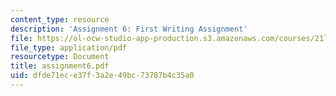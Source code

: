 ```yaml
---
content_type: resource
description: 'Assignment 6: First Writing Assignment'
file: https://ol-ocw-studio-app-production.s3.amazonaws.com/courses/21l-708-technologies-of-humanism-spring-2003/dfde71ece37f3a2e49bc73787b4c35a0_assignment6.pdf
file_type: application/pdf
resourcetype: Document
title: assignment6.pdf
uid: dfde71ec-e37f-3a2e-49bc-73787b4c35a0
---
```

